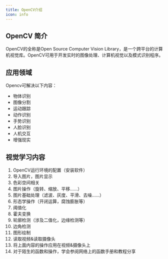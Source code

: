 ```yaml
---
title: OpenCV介绍
icon: info
---
```


## OpenCV 简介

OpenCV的全称是Open Source Computer Vision Library，是一个跨平台的计算机视觉库。OpenCV可用于开发实时的图像处理、计算机视觉以及模式识别程序。

## 应用领域

Opencv可解决以下内容：

- 物体识别
- 图像分割
- 运动跟踪
- 动作识别
- 手势识别
- 人脸识别
- 人机交互
- 增强现实

## 视觉学习内容

1. OpenCV运行环境的配置（安装软件）
2. 导入图片，图片显示
3. 色彩空间相关
4. 图片操作（旋转、缩放、平移……）
5. 图片基础处理（滤波、灰度、平滑、去噪……）
6. 形态学操作（开闭运算，腐蚀膨胀等）
7. 阈值化
8. 霍夫变换
9. 轮廓检测（涉及二值化，边缘检测等）
10. 边角检测
11. 图形绘制
12. 读取视频&读取摄像头
13. 将上面内容的操作应用在视频&摄像头上
14. 对于陌生的函数和操作，学会参阅网络上的函数手册和教程分享
